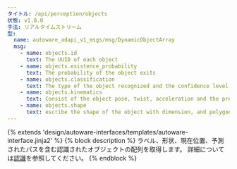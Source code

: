 ```yaml
---
タイトル: /api/perception/objects
状態: v1.0.0
手法: リアルタイムストリーム
型:
  name: autoware_adapi_v1_msgs/msg/DynamicObjectArray
  msg:
    - name: objects.id
      text: The UUID of each object
    - name: objects.existence_probability
      text: The probability of the object exits
    - name: objects.classification
      text: The type of the object recognized and the confidence level
    - name: objects.kinematics
      text: Consist of the object pose, twist, acceleration and the predicted_paths
    - name: objects.shape
      text: escribe the shape of the object with dimension, and polygon
---
```


{% extends 'design/autoware-interfaces/templates/autoware-interface.jinja2' %}
{% block description %}
ラベル、形状、現在位置、予測されたパスを含む認識されたオブジェクトの配列を取得します。
詳細については[認識](../../../features/perception.md)を参照してください。
{% endblock %}
